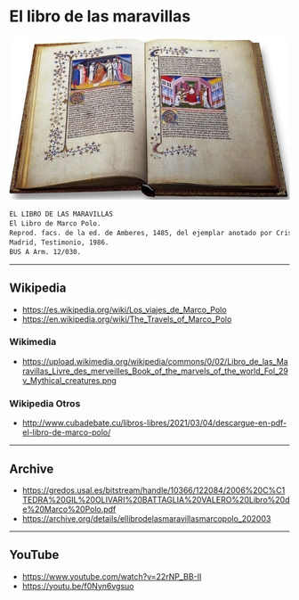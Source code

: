 # El libro de las maravillas

![El libro de las maravillas](../_files/vitrina2/elLibroDeLasMaravillas.png)

```txt
EL LIBRO DE LAS MARAVILLAS
El Libro de Marco Polo.
Reprod. facs. de la ed. de Amberes, 1485, del ejemplar anotado por Cristóbal Colón y que se conserva en la Biblioteca Capitular y Colombina de Sevilla.
Madrid, Testimonio, 1986.
BUS A Arm. 12/030.
```
___
## Wikipedia
- https://es.wikipedia.org/wiki/Los_viajes_de_Marco_Polo
- https://en.wikipedia.org/wiki/The_Travels_of_Marco_Polo

### Wikimedia
- https://upload.wikimedia.org/wikipedia/commons/0/02/Libro_de_las_Maravillas_Livre_des_merveilles_Book_of_the_marvels_of_the_world_Fol_29v_Mythical_creatures.png

### Wikipedia Otros
- http://www.cubadebate.cu/libros-libres/2021/03/04/descargue-en-pdf-el-libro-de-marco-polo/
___
## Archive 
- https://gredos.usal.es/bitstream/handle/10366/122084/2006%20C%C1TEDRA%20GIL%20OLIVARI%20BATTAGLIA%20VALERO%20Libro%20de%20Marco%20Polo.pdf
- https://archive.org/details/ellibrodelasmaravillasmarcopolo_202003

___
## YouTube
- https://www.youtube.com/watch?v=22rNP_BB-II
- https://youtu.be/f0Nyn6vgsuo
